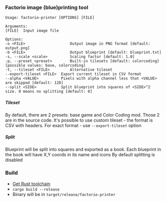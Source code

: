 ### Factorio image (blue)printing tool
```
Usage: factorio-printer [OPTIONS] [FILE]

Arguments:
[FILE]  Input image file

Options:
-o <FILE>                    Output image in PNG format [default: output.png]
-b <FILE>                    Output blueprint [default: blueprint.txt]
-s, --scale <scale>          Scaling factor [default: 1.0]
-p, --preset <preset>        Built-in tilesets [default: colorcoding] [possible values: base, colorcoding]
-t, --tileset <FILE>         Alternative tileset
--export-tileset <FILE>  Export current tileset in CSV format
--alpha <VALUE>          Pixels with alpha channel less that <VALUE> are skipped [default: 128]
--split <SIDE>           Split blueprint into squares of <SIDE>^2 size. 0 means no splitting [default: 0]
```

##### Tileset
By default, there are 2 presets: base game and Color Coding mod. 
Those 2 are in the source code. 
It's possible to use custom tileset - the format is CSV with headers. 
For exact format - use `--export-tileset` option

##### Split
Blueprint will be split into squares and exported as a book. 
Each blueprint in the book will have X,Y coords in its name and icons
By default splitting is disabled

### Build
* [Get Rust toolchain](https://www.rust-lang.org/tools/install)
* `cargo build --release`
* Binary will be in `target/release/factorio-printer`